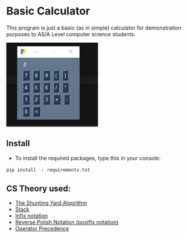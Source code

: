 # Basic Calculator

This program is just a basic (as in simple) calculator for demonstration purposes to AS/A Level computer science students.

![demo animation](demo.gif)

## Install
- To install the required packages, type this in your console:
```sh
pip install -r requirements.txt
```

## CS Theory used:
- [The Shunting Yard Algorithm](http://en.wikipedia.org/wiki/Shunting-yard_algorithm)
- [Stack](http://en.wikipedia.org/wiki/Stack_(abstract_data_type))
- [Infix notation](http://en.wikipedia.org/wiki/Infix_notation)
- [Reverse Polish Notation (postfix notation)](http://en.wikipedia.org/wiki/Reverse_Polish_notation)
- [Operator Precedence](http://en.wikipedia.org/wiki/Order_of_operations)